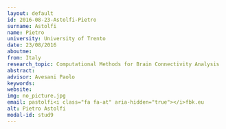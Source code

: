 ```yaml
---
layout: default 
id: 2016-08-23-Astolfi-Pietro
surname: Astolfi
name: Pietro
university: University of Trento
date: 23/08/2016
aboutme: 
from: Italy
research_topic: Computational Methods for Brain Connectivity Analysis
abstract: 
advisor: Avesani Paolo
keywords: 
website: 
img: no_picture.jpg
email: pastolfi<i class="fa fa-at" aria-hidden="true"></i>fbk.eu
alt: Pietro Astolfi
modal-id: stud9
---
```

